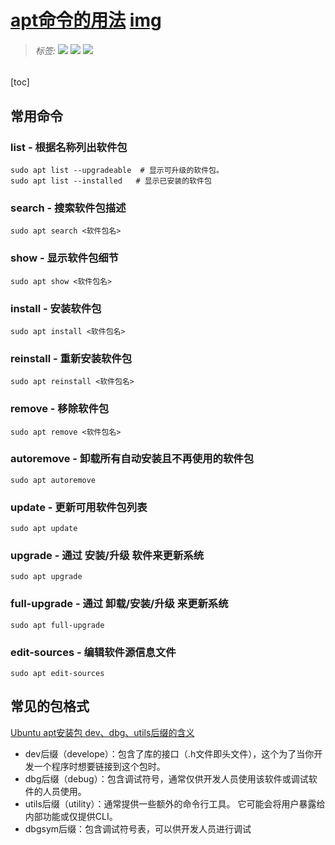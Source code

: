 # [apt命令的用法](./)  [img](./img)     

> ######  _标签:_   ![](https://img.shields.io/badge/技术类-yellowgreen.svg) ![](https://img.shields.io/badge/Linux命令-apt命令的用法-blue.svg) [![](https://img.shields.io/badge/链接-apt命令详解-brightgreen.svg)](https://www.jianshu.com/p/e6f436f785ed)     

[toc]

## 常用命令   

### list - 根据名称列出软件包  
```shell
sudo apt list --upgradeable  # 显示可升级的软件包。
sudo apt list --installed	# 显示已安装的软件包
```
### search - 搜索软件包描述     

```shell
sudo apt search <软件包名>
```

### show - 显示软件包细节   

```shell	
sudo apt show <软件包名>
```

### install - 安装软件包    

```shell
sudo apt install <软件包名>
```

### reinstall - 重新安装软件包     

```shell
sudo apt reinstall <软件包名> 
```

### remove - 移除软件包    

```shell
sudo apt remove <软件包名> 
```

### autoremove - 卸载所有自动安装且不再使用的软件包   

```shell
sudo apt autoremove
```

### update - 更新可用软件包列表     

```shell
sudo apt update 
```

### upgrade - 通过 安装/升级 软件来更新系统   

```shell
sudo apt upgrade 
```

### full-upgrade - 通过 卸载/安装/升级 来更新系统    

```shell
sudo apt full-upgrade
```

### edit-sources - 编辑软件源信息文件  

```shell
sudo apt edit-sources
```

## 常见的包格式  
[Ubuntu apt安装包 dev、dbg、utils后缀的含义](https://blog.csdn.net/anlian523/article/details/90733234)    

- dev后缀（develope）：包含了库的接口（.h文件即头文件），这个为了当你开发一个程序时想要链接到这个包时。
- dbg后缀（debug）：包含调试符号，通常仅供开发人员使用该软件或调试软件的人员使用。
- utils后缀（utility）：通常提供一些额外的命令行工具。 它可能会将用户暴露给内部功能或仅提供CLI。
- dbgsym后缀：包含调试符号表，可以供开发人员进行调试  
    
